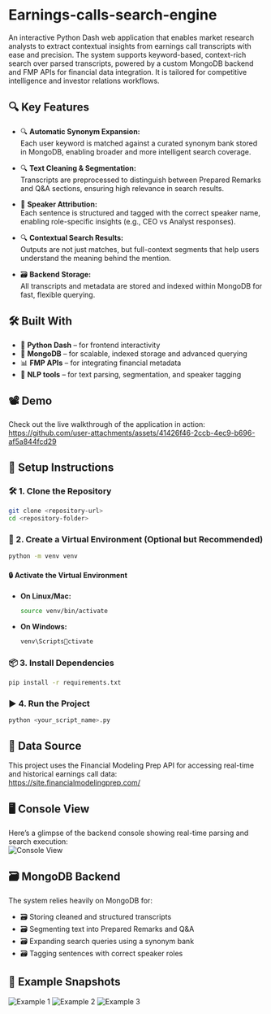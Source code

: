 
# Earnings-calls-search-engine

An interactive Python Dash web application that enables market research analysts to extract contextual insights from earnings call transcripts with ease and precision.
The system supports keyword-based, context-rich search over parsed transcripts, powered by a custom MongoDB backend and FMP APIs for financial data integration. It is tailored for competitive intelligence and investor relations workflows.

## 🔍 Key Features
- 🔍 **Automatic Synonym Expansion:**  
  Each user keyword is matched against a curated synonym bank stored in MongoDB, enabling broader and more intelligent search coverage.

- 🔍 **Text Cleaning & Segmentation:**  
  Transcripts are preprocessed to distinguish between Prepared Remarks and Q&A sections, ensuring high relevance in search results.

- 🎤 **Speaker Attribution:**  
  Each sentence is structured and tagged with the correct speaker name, enabling role-specific insights (e.g., CEO vs Analyst responses).

- 🔍 **Contextual Search Results:**  
  Outputs are not just matches, but full-context segments that help users understand the meaning behind the mention.

- 🗃️ **Backend Storage:**  
  All transcripts and metadata are stored and indexed within MongoDB for fast, flexible querying.

## 🛠 Built With
- 🐍 **Python Dash** – for frontend interactivity
- 🍃 **MongoDB** – for scalable, indexed storage and advanced querying
- 📊 **FMP APIs** – for integrating financial metadata
- 🧠 **NLP tools** – for text parsing, segmentation, and speaker tagging

## 📽️ Demo
Check out the live walkthrough of the application in action:  
https://github.com/user-attachments/assets/41426f46-2ccb-4ec9-b696-af5a844fcd29

## 🚀 Setup Instructions

### 🛠️ 1. Clone the Repository
```bash
git clone <repository-url>
cd <repository-folder>
```

### 🌱 2. Create a Virtual Environment (Optional but Recommended)
```bash
python -m venv venv
```

#### 🔒 Activate the Virtual Environment
- **On Linux/Mac:**
    ```bash
    source venv/bin/activate
    ```
- **On Windows:**
    ```bash
    venv\Scriptsctivate
    ```

### 📦 3. Install Dependencies
```bash
pip install -r requirements.txt
```

### ▶️ 4. Run the Project
```bash
python <your_script_name>.py
```

## 🔌 Data Source
This project uses the Financial Modeling Prep API for accessing real-time and historical earnings call data:  
https://site.financialmodelingprep.com/

## 🖥️ Console View
Here’s a glimpse of the backend console showing real-time parsing and search execution:  
![Console View](https://github.com/user-attachments/assets/48049189-4e41-4cad-8a10-eabb59920341)

## 🗃️ MongoDB Backend
The system relies heavily on MongoDB for:
- 🗃️ Storing cleaned and structured transcripts
- 🗃️ Segmenting text into Prepared Remarks and Q&A
- 🗃️ Expanding search queries using a synonym bank
- 🗃️ Tagging sentences with correct speaker roles

## 📌 Example Snapshots
![Example 1](https://github.com/user-attachments/assets/d287645b-02be-4ace-a46f-dc9b76c43db4)
![Example 2](https://github.com/user-attachments/assets/dce74e43-63e8-49b6-8ae1-2ef688f0c4aa)
![Example 3](https://github.com/user-attachments/assets/5b73d1d4-d758-481c-ad6e81a9aa04)
